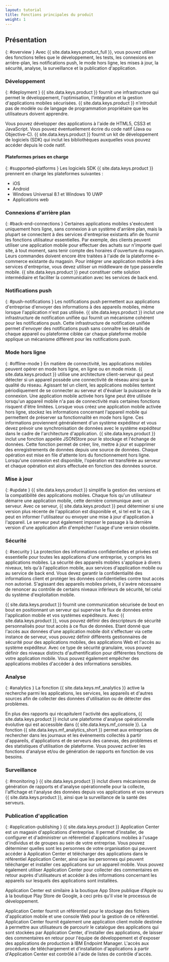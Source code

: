 ```yaml
---
layout: tutorial
title: Fonctions principales du produit 
weight: 1
---
```

<!-- NLS_CHARSET=UTF-8 -->
## Présentation
{: #overview }
Avec {{ site.data.keys.product_full }}, vous pouvez utiliser des fonctions telles que le développement, les tests, les connexions en arrière-plan, les notifications push, le mode hors ligne, les mises à jour, la sécurité, analyse, la surveillance et la publication d'application.

### Développement
{: #deployment }
{{ site.data.keys.product }} fournit une infrastructure qui permet le développement, l'optimisation, l'intégration et la gestion d'applications mobiles sécurisées. {{ site.data.keys.product }} n'introduit pas de modèle ou de langage de programmation propriétaire que les utilisateurs doivent apprendre.

Vous pouvez développer des applications à l'aide de HTML5, CSS3 et JavaScript. Vous pouvez éventuellement écrire du code natif (Java ou Objective-C). {{ site.data.keys.product }}
fournit un kit de développement de logiciels (SDK) qui inclut les bibliothèques auxquelles vous pouvez accéder depuis le code natif.

#### Plateformes prises en charge
{: #supported-platforms }
Les logiciels SDK {{ site.data.keys.product }} prennent en charge les plateformes suivantes :

* iOS
* Android
* Windows Universal 8.1 et Windows 10 UWP
* Applications web

### Connexions d'arrière plan
{: #back-end-connections }
Certaines applications mobiles s'exécutent uniquement hors ligne, sans connexion à un système d'arrière plan, mais la plupart se connectent à des services d'entreprise existants afin de fournir les fonctions utilisateur essentielles. Par exemple, des clients peuvent utiliser une application mobile pour effectuer des achats sur n'importe quel site, à tout moment, sans tenir compte des horaires d'ouverture du  magasin. Leurs commandes doivent encore être traitées à l'aide de la plateforme e-commerce existante du magasin. Pour intégrer une application mobile à des services d'entreprise, vous devez utiliser un middleware de type passerelle mobile. {{ site.data.keys.product }} peut constituer cette solution intermédiaire et faciliter la communication avec les services de back end.

### Notifications push
{: #push-notifications }
Les notifications push permettent aux applications d'entreprise d'envoyer des informations à des appareils mobiles, même lorsque l'application n'est pas utilisée. {{ site.data.keys.product }} inclut une infrastructure de notification unifiée qui fournit un mécanisme cohérent pour les notifications push. Cette infrastructure de notification unifiée permet d'envoyer des notifications push sans connaître les détails de chaque appareil ou plateforme ciblée car chaque plateforme mobile applique un mécanisme différent pour les notifications push.

### Mode hors ligne
{: #offline-mode }
En matière de connectivité, les applications mobiles peuvent opérer en mode hors ligne, en ligne ou en mode mixte. {{ site.data.keys.product }}
utilise une architecture client-serveur qui peut détecter si un appareil possède une connectivité de réseau ainsi que la qualité du réseau. Agissant tel un client, les applications mobiles tentent périodiquement de se connecter au serveur et d'évaluer la puissance de la connexion. Une application mobile activée hors ligne peut être utilisée lorsqu'un appareil mobile n'a pas de connectivité mais certaines fonctions risquent d'être limitées. Lorsque
vous créez une application mobile activée hors ligne, stockez les informations concernant l'appareil mobile qui permettent de préserver sa fonctionnalité en
mode hors ligne. Ces informations proviennent généralement d'un système expéditeur et vous devez prévoir une synchronisation de données avec le système expéditeur dans le cadre de l'architecture d'application. {{ site.data.keys.product }} inclut une fonction appelée JSONStore pour le stockage et l'échange de données. Cette fonction permet de créer, lire, mettre à jour et supprimer des enregistrements de données depuis une source de données. Chaque opération est mise en file d'attente lors du fonctionnement hors ligne. Lorsqu'une connexion est disponible, l'opération est transférée au serveur et chaque opération est alors effectuée en fonction des données source.

### Mise à jour
{: #update }
{{ site.data.keys.product }} simplifie la gestion des versions et la compatibilité des applications mobiles. Chaque fois qu'un utilisateur démarre une application mobile, cette dernière communique avec un serveur. Avec ce serveur, {{ site.data.keys.product }} peut déterminer si une version plus récente de l'application est disponible et, si tel est le cas, il peut en informer l'utilisateur ou envoyer une mise à jour d'application à l'appareil. Le serveur peut également imposer le passage à la dernière version d'une application afin d'empêcher l'usage d'une version obsolète.

### Sécurité
{: #security }
La protection des informations confidentielles et privées est essentielle pour toutes les applications d'une entreprise, y compris les applications mobiles. La sécurité des appareils mobiles s'applique à divers niveaux, tels qu'à l'application mobile, aux services d'application mobile ou au service de back end. Vous devez garantir la confidentialité des informations client et protéger les données confidentielles contre tout accès non autorisé. S'agissant
des appareils mobiles privés, il s'avère nécessaire de renoncer au contrôle de certains niveaux inférieurs de sécurité, tel celui du système d'exploitation
mobile.

{{ site.data.keys.product }} fournit une communication sécurisée de bout en bout en positionnant un serveur qui supervise le flux de données entre l'application mobile et vos systèmes expéditeurs. Avec {{ site.data.keys.product }}, vous pouvez définir des descripteurs de sécurité personnalisés pour tout accès à ce flux de données. Etant donné que l'accès aux données d'une application mobile doit s'effectuer via cette instance de serveur, vous pouvez définir différents gestionnaires de sécurité pour des applications mobiles, des applications Web et l'accès au système expéditeur. Avec ce type de sécurité granulaire, vous pouvez définir des niveaux distincts d'authentification pour différentes fonctions de votre application mobile. Vous
pouvez également empêcher des applications mobiles d'accéder à des informations sensibles.

### Analyse
{: #analytics }
La fonction {{ site.data.keys.mf_analytics }} active la recherche parmi les applications, les services, les appareils et d'autres sources afin de collecter des données d'utilisation ou de détecter des problèmes.

En
plus des rapports qui récapitulent l'activité des applications,
{{ site.data.keys.product }} inclut une plateforme d'analyse
opérationnelle évolutive qui est accessible dans {{ site.data.keys.mf_console }}. La fonction {{ site.data.keys.mf_analytics_short }} permet aux entreprises de rechercher dans les journaux et les événements collectés à partir d'appareils, d'applications et de serveurs des canevas, des problèmes et des statistiques d'utilisation de plateforme. Vous pouvez activer les fonctions d'analyse et/ou de génération de rapports en fonction de vos besoins.

### Surveillance
{: #monitoring }
{{ site.data.keys.product }} inclut divers mécanismes de génération de rapports et d'analyse opérationnelle pour la collecte, l'affichage et l'analyse des données depuis vos applications et vos serveurs {{ site.data.keys.product }}, ainsi que la surveillance de la santé des serveurs.

### Publication d'application
{: #application-publishing }
{{ site.data.keys.product }} Application Center
est un magasin d'applications d'entreprise. Il permet d'installer, de configurer et d'administrer un référentiel d'applications mobiles à l'usage d'individus et de groupes au sein de votre entreprise. Vous pouvez déterminer quelles sont les personnes de votre organisation qui peuvent accéder à Application Center et télécharger des applications dans le référentiel Application Center, ainsi que les personnes qui peuvent télécharger et installer ces applications sur un appareil mobile. Vous pouvez également utiliser Application Center pour collecter des commentaires en retour auprès d'utilisateurs et accéder à des informations concernant
les appareils sur lesquels des applications sont installées.

Application Center est similaire à la boutique App Store publique d'Apple ou à la boutique Play Store de Google, à ceci près qu'il vise le processus de développement.

Application Center fournit un référentiel pour le stockage des fichiers d'application mobile et une console Web pour la gestion de ce référentiel. Application Center fournit également une application client mobile destinée à permettre aux utilisateurs de parcourir le catalogue des applications qui sont stockées par Application Center, d'installer des applications, de laisser des commentaires en retour pour l'équipe de développement et d'exposer des applications de production à IBM Endpoint Manager. L'accès aux procédures de téléchargement et d'installation d'applications à partir d'Application Center est contrôlé à l'aide de listes de contrôle d'accès.
